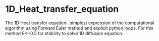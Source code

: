 # 1D_Heat_transfer_equation
The 1D Heat transfer equation . simplest expression of the computational algorithm using Forward Euler method and explicit python loops. For this method F&lt;=0.5 for stability to solve 1D diffusion equation.
